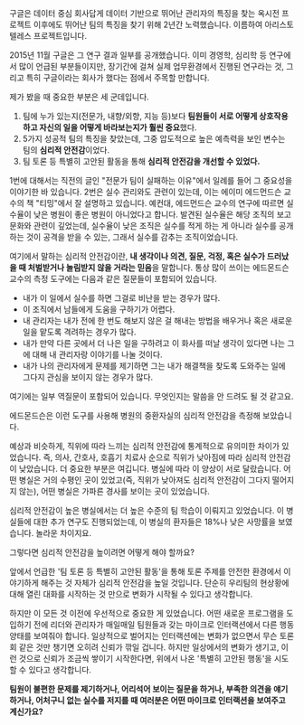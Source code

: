 구글은 데이터 중심 회사답게 데이터 기반으로 뛰어난 관리자의 특징을 찾는 옥시전 프로젝트 이후에도 뛰어난 팀의 특징을 찾기 위해 2년간 노력했습니다. 이름하여 아리스토텔레스 프로젝트입니다.

2015년 11월 구글은 그 연구 결과 일부를 공개했습니다. 이미 경영학, 심리학 등 연구에서 많이 언급된 부분들이지만, 장기간에 걸쳐 실제 업무환경에서 진행된 연구라는 것, 그리고 특히 구글이라는 회사가 했다는 점에서 주목할 만합니다.

제가 봤을 때 중요한 부분은 세 군데입니다.

1. 팀에 누가 있는지(전문가, 내향/외향, 지능 등)보다 **팀원들이 서로 어떻게 상호작용하고 자신의 일을 어떻게 바라보는지가 훨씬 중요**했다.
2. 5가지 성공적 팀의 특징을 찾았는데, 그중 압도적으로 높은 예측력을 보인 변수는 팀의 **심리적 안전감**이었다.
3. 팀 토론 등 특별히 고안된 활동을 통해 **심리적 안전감을 개선할 수 있었다.**

1번에 대해서는 직전의 글인 "전문가 팀이 실패하는 이유"에서 일례를 들어 그 중요성을 이야기한 바 있습니다. 2번은 실수 관리와도 관련이 있는데, 이는 에이미 에드먼드슨 교수의 책 "티밍"에서 잘 설명하고 있습니다. 예컨대, 에드먼드슨 교수의 연구에 따르면 실수율이 낮은 병원이 좋은 병원이 아니었다고 합니다. 발견된 실수율은 해당 조직의 보고 문화와 관련이 깊었는데, 실수율이 낮은 조직은 실수를 적게 하는 게 아니라 실수를 공개하는 것이 공격을 받을 수 있는, 그래서 실수를 감추는 조직이었습니다.

여기에서 말하는 심리적 안전감이란, **내 생각이나 의견, 질문, 걱정, 혹은 실수가 드러났을 때 처벌받거나 놀림받지 않을 거라는 믿음**을 말합니다. 통상 많이 쓰이는 에드몬드슨 교수의 측정 도구에는 다음과 같은 질문들이 포함되어 있습니다.

- 내가 이 일에서 실수를 하면 그걸로 비난을 받는 경우가 많다.
- 이 조직에서 남들에게 도움을 구하기가 어렵다.
- 내 관리자는 내가 전에 한 번도 해보지 않은 걸 해내는 방법을 배우거나 혹은 새로운 일을 맡도록 격려하는 경우가 많다.
- 내가 만약 다른 곳에서 더 나은 일을 구하려고 이 화사를 떠날 생각이 있다면 나는 그에 대해 내 관리자랑 이야기를 나눌 것이다.
- 내가 나의 관리자에게 문제를 제기하면 그는 내가 해결책을 찾도록 도와주는 일에 그다지 관심을 보이지 않는 경우가 많다.

여기에는 일부 역질문이 포함되어 있습니다. 무엇인지는 말씀을 안 드려도 될 것 같고요.

에드몬드슨은 이런 도구를 사용해 병원의 중환자실의 심리적 안전감을 측정해 보았습니다.

예상과 비슷하게, 직위에 따라 느끼는 심리적 안전감에 통계적으로 유의미한 차이가 있었습니다. 즉, 의사, 간호사, 호흡기 치료사 순으로 직위가 낮아짐에 따라 심리적 안전감이 낮았습니다. 더 중요한 부분은 여깁니다. 병실에 따라 이 양상이 서로 달랐습니다. 어떤 병실은 거의 수평인 곳이 있었고(즉, 직위가 낮아져도 심리적 안전감이 그다지 떨어지지 않는), 어떤 병실은 가파른 경사를 보이는 곳이 있었습니다.

심리적 안전감이 높은 병실에서는 더 높은 수준의 팀 학습이 이뤄지고 있었습니다. 이 병실들에 대한 추가 연구도 진행되었는데, 이 병실의 환자들은 18%나 낮은 사망률을 보였습니다. 놀라운 차이지요.

그렇다면 심리적 안전감을 높이려면 어떻게 해야 할까요?

앞에서 언급한 '팀 토론 등 특별히 고안된 활동'을 통해 토론 주제를 안전한 환경에서 이야기하게 해주는 것 자체가 심리적 안전감을 높일 것입니다. 단순히 우리팀의 현상황에 대해 열린 대화를 시작하는 것 만으로 변화가 시작될 수 있다고 생각합니다.

하지만 이 모든 것 이전에 우선적으로 중요한 게 있었습니다. 어떤 새로운 프로그램을 도입하기 전에 리더와 관리자가 매일매일 팀원들과 갖는 마이크로 인터랙션에서 다른 행동 양태를 보여줘야 합니다. 일상적으로 벌어지는 인터랙션에는 변화가 없으면서 무슨 토론회 같은 것만 챙기면 오히려 신뢰가 깎일 겁니다. 하지만 일상에서의 변화가 생기고, 이런 것으로 신뢰가 조금씩 쌓이기 시작한다면, 위에서 나온 '특별히 고안된 행동'을 시도할 수 있다고 생각합니다.

**팀원이 불편한 문제를 제기하거나, 어리석어 보이는 질문을 하거나, 부족한 의견을 얘기하거나, 어처구니 없는 실수를 저지를 때 여러분은 어떤 마이크로 인터랙션을 보여주고 계신가요?**